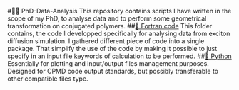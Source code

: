 #👨‍🎓 PhD-Data-Analysis
This repository contains scripts I have written in the scope of my PhD, to analyse data and to perform some geometrical transformation on conjugated polymers.
##[📂 Fortran code](fortran/)
This folder contains, the code I developped specifically for analysing data from exciton diffusion simulation.
I gathered different piece of code into a single package.
That simplify the use of the code by making it possible to just specify in an input file keywords of calculation to be performed.
##[📂 Python](Python/)
Essentially for plotting and input/output files management purposes.
Designed for CPMD code output standards, but possibly transferable to other compatible files type.
